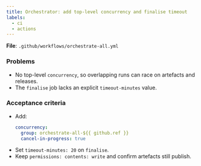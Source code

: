 ```yaml
---
title: Orchestrator: add top-level concurrency and finalise timeout
labels:
  - ci
  - actions
---
```


**File**: `.github/workflows/orchestrate-all.yml`

### Problems
- No top-level `concurrency`, so overlapping runs can race on artefacts and releases.
- The `finalise` job lacks an explicit `timeout-minutes` value.

### Acceptance criteria
- Add:
  ```yaml
  concurrency:
    group: orchestrate-all-${{ github.ref }}
    cancel-in-progress: true
  ```
- Set `timeout-minutes: 20` on `finalise`.
- Keep `permissions: contents: write` and confirm artefacts still publish.
